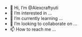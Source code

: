 - 👋 Hi, I’m @Alexcraftyuti
- 👀 I’m interested in ...
- 🌱 I’m currently learning ...
- 💞️ I’m looking to collaborate on ...
- 📫 How to reach me ...

<!---
Alexcraftyuti/Alexcraftyuti is a ✨ special ✨ repository because its `README.md` (this file) appears on your GitHub profile.
You can click the Preview link to take a look at your changes.
--->
